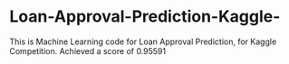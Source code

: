 # Loan-Approval-Prediction-Kaggle-
This is Machine Learning code for Loan Approval Prediction, for Kaggle Competition. Achieved a score of 0.95591
